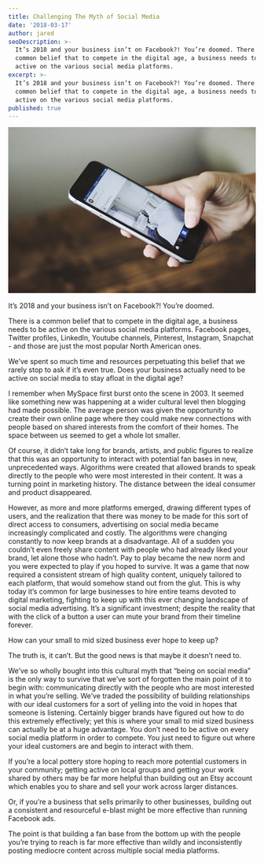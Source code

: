 ```yaml
---
title: Challenging The Myth of Social Media
date: '2018-03-17'
author: jared
seoDescription: >-
  It’s 2018 and your business isn’t on Facebook?! You’re doomed. There is a
  common belief that to compete in the digital age, a business needs to be
  active on the various social media platforms.
excerpt: >-
  It’s 2018 and your business isn’t on Facebook?! You’re doomed. There is a
  common belief that to compete in the digital age, a business needs to be
  active on the various social media platforms.
published: true
---
```


![](./media/social.jpg)

It’s 2018 and your business isn’t on Facebook?! You’re doomed.

There is a common belief that to compete in the digital age, a business needs to be active on the various social media platforms. Facebook pages, Twitter profiles, LinkedIn, Youtube channels, Pinterest, Instagram, Snapchat - and those are just the most popular North American ones.

We’ve spent so much time and resources perpetuating this belief that we rarely stop to ask if it’s even true. Does your business actually need to be active on social media to stay afloat in the digital age?

I remember when MySpace first burst onto the scene in 2003. It seemed like something new was happening at a wider cultural level then blogging had made possible. The average person was given the opportunity to create their own online page where they could make new connections with people based on shared interests from the comfort of their homes. The space between us seemed to get a whole lot smaller.

Of course, it didn’t take long for brands, artists, and public figures to realize that this was an opportunity to interact with potential fan bases in new, unprecedented ways. Algorithms were created that allowed brands to speak directly to the people who were most interested in their content. It was a turning point in marketing history. The distance between the ideal consumer and product disappeared.

However, as more and more platforms emerged, drawing different types of users, and the realization that there was money to be made for this sort of direct access to consumers, advertising on social media became increasingly complicated and costly. The algorithms were changing constantly to now keep brands at a disadvantage. All of a sudden you couldn’t even freely share content with people who had already liked your brand, let alone those who hadn’t. Pay to play became the new norm and you were expected to play if you hoped to survive. It was a game that now required a consistent stream of high quality content, uniquely tailored to each platform, that would somehow stand out from the glut. This is why today it’s common for large businesses to hire entire teams devoted to digital marketing, fighting to keep up with this ever changing landscape of social media advertising. It’s a significant investment; despite the reality that with the click of a button a user can mute your brand from their timeline forever.

How can your small to mid sized business ever hope to keep up?

The truth is, it can’t. But the good news is that maybe it doesn’t need to.

We’ve so wholly bought into this cultural myth that “being on social media” is the only way to survive that we’ve sort of forgotten the main point of it to begin with: communicating directly with the people who are most interested in what you’re selling. We’ve traded the possibility of building relationships with our ideal customers for a sort of yelling into the void in hopes that someone is listening. Certainly bigger brands have figured out how to do this extremely effectively; yet this is where your small to mid sized business can actually be at a huge advantage. You don’t need to be active on every social media platform in order to compete. You just need to figure out where your ideal customers are and begin to interact with them.

If you’re a local pottery store hoping to reach more potential customers in your community; getting active on local groups and getting your work shared by others may be far more helpful than building out an Etsy account which enables you to share and sell your work across larger distances.

Or, if you’re a business that sells primarily to other businesses, building out a consistent and resourceful e-blast might be more effective than running Facebook ads.

The point is that building a fan base from the bottom up with the people you’re trying to reach is far more effective than wildly and inconsistently posting mediocre content across multiple social media platforms.
